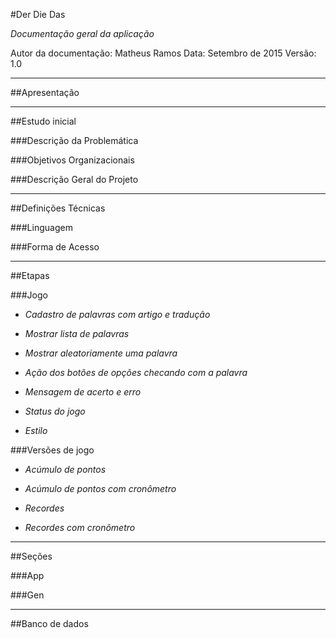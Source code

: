 #Der Die Das

_Documentação geral da aplicação_

Autor da documentação: Matheus Ramos
Data: Setembro de 2015
Versão: 1.0

---

##Apresentação

---

##Estudo inicial

###Descrição da Problemática

###Objetivos Organizacionais

###Descrição Geral do Projeto


---

##Definições Técnicas

###Linguagem

###Forma de Acesso

---

##Etapas

###Jogo

- *Cadastro de palavras com artigo e tradução*

- *Mostrar lista de palavras*

- *Mostrar aleatoriamente uma palavra*

- *Ação dos botões de opções checando com a palavra*

- *Mensagem de acerto e erro*

- *Status do jogo*

- *Estilo*

###Versões de jogo

- *Acúmulo de pontos*

- *Acúmulo de pontos com cronômetro*

- *Recordes*

- *Recordes  com cronômetro*


---

##Seções

###App

###Gen


---

##Banco de dados




